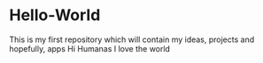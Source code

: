 # Hello-World
This is my first repository which will contain my ideas, projects and hopefully, apps
Hi Humanas 
I love the world
